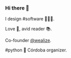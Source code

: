 ### Hi there 👋

I design #software 👨🏽‍💻.

Love 🎸, avid reader 📚.

Co-founder [@wealize](https://github.com/wealize).

#python 🐍 Córdoba organizer.

<!--
**javaguirre/javaguirre** is a ✨ _special_ ✨ repository because its `README.md` (this file) appears on your GitHub profile.

Here are some ideas to get you started:

- 🔭 I’m currently working on ...
- 🌱 I’m currently learning ...
- 👯 I’m looking to collaborate on ...
- 🤔 I’m looking for help with ...
- 💬 Ask me about ...
- 📫 How to reach me: ...
- 😄 Pronouns: ...
- ⚡ Fun fact: ...
-->
